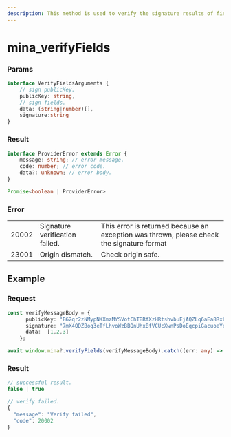 ```yaml
---
description: This method is used to verify the signature results of fields.
---
```


# mina\_verifyFields

### Params

```typescript
interface VerifyFieldsArguments {
    // sign publicKey.
    publicKey: string,
    // sign fields.
    data: (string|number)[],
    signature:string
}
```

### Result

```typescript
interface ProviderError extends Error {
    message: string; // error message.
    code: number; // error code.
    data?: unknown; // error body.
}

Promise<boolean | ProviderError> 
```

### Error

|       |                                |                                                                                           |
| ----- | ------------------------------ | ----------------------------------------------------------------------------------------- |
| 20002 | Signature verification failed. | This error is returned because an exception was thrown, please check the signature format |
| 23001 | Origin dismatch.               | Check origin safe.                                                                        |

## Example

### Request

```typescript
const verifyMessageBody = {
      publicKey: "B62qr2zNMypNKXmzMYSVotChTBRfXzHRtshvbuEjAQZLq6aEa8RxLyD",
      signature: "7mX4QDZBoq3eTfLhvoWzBBQnUhxBfVCUcXwnPsDoEqcpiGacuoeYq3i9HpMfFUvvTz5qG4C2zqCDDBoB5KPamAko15m4wMiS",
      data:  [1,2,3]
    };

await window.mina?.verifyFields(verifyMessageBody).catch((err: any) => err);
```

### Result

```typescript
// successful result.
false | true

// verify failed.
{
  "message": "Verify failed",
  "code": 20002
}
```

